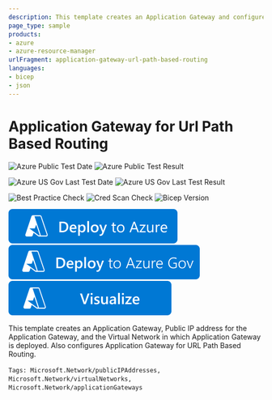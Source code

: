 ```yaml
---
description: This template creates an Application Gateway and configures it for URL Path Based Routing.
page_type: sample
products:
- azure
- azure-resource-manager
urlFragment: application-gateway-url-path-based-routing
languages:
- bicep
- json
---
```

# Application Gateway for Url Path Based Routing

![Azure Public Test Date](https://azurequickstartsservice.blob.core.windows.net/badges/quickstarts/microsoft.network/application-gateway-url-path-based-routing/PublicLastTestDate.svg)
![Azure Public Test Result](https://azurequickstartsservice.blob.core.windows.net/badges/quickstarts/microsoft.network/application-gateway-url-path-based-routing/PublicDeployment.svg)

![Azure US Gov Last Test Date](https://azurequickstartsservice.blob.core.windows.net/badges/quickstarts/microsoft.network/application-gateway-url-path-based-routing/FairfaxLastTestDate.svg)
![Azure US Gov Last Test Result](https://azurequickstartsservice.blob.core.windows.net/badges/quickstarts/microsoft.network/application-gateway-url-path-based-routing/FairfaxDeployment.svg)

![Best Practice Check](https://azurequickstartsservice.blob.core.windows.net/badges/quickstarts/microsoft.network/application-gateway-url-path-based-routing/BestPracticeResult.svg)
![Cred Scan Check](https://azurequickstartsservice.blob.core.windows.net/badges/quickstarts/microsoft.network/application-gateway-url-path-based-routing/CredScanResult.svg)
![Bicep Version](https://azurequickstartsservice.blob.core.windows.net/badges/quickstarts/microsoft.network/aks-application-gateway-ingress-controller/BicepVersion.svg)

[![Deploy to Azure](https://raw.githubusercontent.com/Azure/azure-quickstart-templates/master/1-CONTRIBUTION-GUIDE/images/deploytoazure.svg?sanitize=true)](https://portal.azure.com/#create/Microsoft.Template/uri/https%3A%2F%2Fraw.githubusercontent.com%2FAzure%2Fazure-quickstart-templates%2Fmaster%2Fquickstarts%2Fmicrosoft.network%2Fapplication-gateway-url-path-based-routing%2Fazuredeploy.json)
[![Deploy To Azure US Gov](https://raw.githubusercontent.com/Azure/azure-quickstart-templates/master/1-CONTRIBUTION-GUIDE/images/deploytoazuregov.svg?sanitize=true)](https://portal.azure.us/#create/Microsoft.Template/uri/https%3A%2F%2Fraw.githubusercontent.com%2FAzure%2Fazure-quickstart-templates%2Fmaster%2Fquickstarts%2Fmicrosoft.network%2Fapplication-gateway-url-path-based-routing%2Fazuredeploy.json)
[![Visualize](https://raw.githubusercontent.com/Azure/azure-quickstart-templates/master/1-CONTRIBUTION-GUIDE/images/visualizebutton.svg?sanitize=true)](http://armviz.io/#/?load=https%3A%2F%2Fraw.githubusercontent.com%2FAzure%2Fazure-quickstart-templates%2Fmaster%2Fquickstarts%2Fmicrosoft.network%2Fapplication-gateway-url-path-based-routing%2Fazuredeploy.json)

This template creates an Application Gateway, Public IP address for the Application Gateway, and the Virtual Network in which Application Gateway is deployed. Also configures Application Gateway for URL Path Based Routing.

`Tags: Microsoft.Network/publicIPAddresses, Microsoft.Network/virtualNetworks, Microsoft.Network/applicationGateways`
